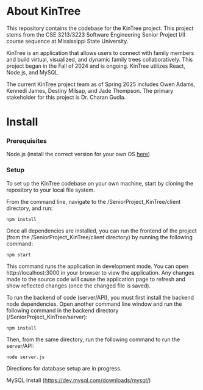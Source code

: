 # About KinTree

This repository contains the codebase for the KinTree project. This project stems from the CSE 3213/3223 Software Engineering Senior Project I/II course sequence at Mississippi State University.

KinTree is an application that allows users to connect with family members and build virtual, visualized, and dynamic family trees collaboratively. This project began in the Fall of 2024 and is ongoing. KinTree utilizes React, Node.js, and MySQL.

The current KinTree project team as of Spring 2025 includes Owen Adams, Kennedi James, Destiny Milsap, and Jade Thompson. The primary stakeholder for this project is Dr. Charan Gudla.

# Install

### Prerequisites

Node.js (install the correct version for your own OS [here](https://nodejs.org/en))

### Setup

To set up the KinTree codebase on your own machine, start by cloning the repository to your local file system.

From the command line, navigate to the /SeniorProject_KinTree/client directory, and run:

`npm install`

Once all dependencies are installed, you can run the frontend of the project (from the /SeniorProject_KinTree/client directory) by running the following command:

`npm start`

This command runs the application in development mode. You can open http://localhost:3000 in your browser to view the application. Any changes made to the source code will cause the application page to refresh and show reflected changes (once the changed file is saved).

To run the backend of code (server/API), you must first install the backend node dependencies. Open another command line window and run the following command in the backend directory (/SeniorProject_KinTree/server):

`npm install`

Then, from the same directory, run the following command to run the server/API:

`node server.js`

Directions for database setup are in progress.

MySQL Install (https://dev.mysql.com/downloads/mysql/)


